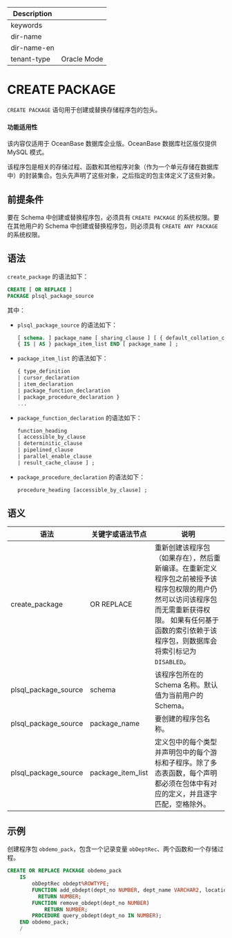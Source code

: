 | Description   |                 |
|---------------|-----------------|
| keywords      |                 |
| dir-name      |                 |
| dir-name-en   |                 |
| tenant-type   | Oracle Mode     |


# CREATE PACKAGE 

`CREATE PACKAGE` 语句用于创建或替换存储程序包的包头。

  <main id="notice" >
    <h4>功能适用性</h4>
    <p>该内容仅适用于 OceanBase 数据库企业版。OceanBase 数据库社区版仅提供 MySQL 模式。</p>
  </main>

该程序包是相关的存储过程、函数和其他程序对象（作为一个单元存储在数据库中）的封装集合。包头先声明了这些对象，之后指定的包主体定义了这些对象。

## 前提条件 

要在 Schema 中创建或替换程序包，必须具有 `CREATE PACKAGE` 的系统权限。要在其他用户的 Schema 中创建或替换程序包，则必须具有 `CREATE ANY PACKAGE` 的系统权限。

## 语法 

`create_package` 的语法如下：

```sql
CREATE [ OR REPLACE ]
PACKAGE plsql_package_source
```



其中：

* `plsql_package_source` 的语法如下：

  ```sql
  [ schema. ] package_name [ sharing_clause ] [ { default_collation_clause | invoker_rights_clause | accessible_by_clause }... ]  
  { IS | AS } package_item_list END [ package_name ] ;
  ```

  

* `package_item_list` 的语法如下：

  ```sql
  { type_definition 
  | cursor_declaration 
  | item_declaration 
  | package_function_declaration 
  | package_procedure_declaration } 
  ...
  ```

  

* `package_function_declaration` 的语法如下：

  ```sql
  function_heading 
  [ accessible_by_clause 
  | determinitic_clause 
  | pipelined_clause 
  | parallel_enable_clause 
  | result_cache_clause ] ;
  ```

  

* `package_procedure_declaration` 的语法如下：

  ```sql
  procedure_heading [accessible_by_clause] ;
  ```

  

  




## 语义 



|          语法          |     关键字或语法节点      |                                                                      说明                                                                       |
|----------------------|-------------------|-----------------------------------------------------------------------------------------------------------------------------------------------|
| create_package       | OR REPLACE        | 重新创建该程序包（如果存在），然后重新编译。在重新定义程序包之前被授予该程序包权限的用户仍然可以访问该程序包而无需重新获得权限。 如果有任何基于函数的索引依赖于该程序包，则数据库会将索引标记为 `DISABLED`。 |
| plsql_package_source | schema            | 该程序包所在的 Schema 名称。默认值为当前用户的 Schema。                      |
| plsql_package_source | package_name      | 要创建的程序包名称。                                                     |
| plsql_package_source | package_item_list | 定义包中的每个类型并声明包中的每个游标和子程序。除了多态表函数，每个声明都必须在包体中有对应的定义，并且逐字匹配，空格除外。                                              |



## 示例 

创建程序包 `obdemo_pack`，包含一个记录变量 `obDeptRec`、两个函数和一个存储过程。

```sql
CREATE OR REPLACE PACKAGE obdemo_pack
    IS
        obDeptRec obdept%ROWTYPE;
        FUNCTION add_obdept(dept_no NUMBER, dept_name VARCHAR2, location VARCHAR2)
          RETURN NUMBER;
        FUNCTION remove_obdept(dept_no NUMBER)
            RETURN NUMBER;
        PROCEDURE query_obdept(dept_no IN NUMBER);
    END obdemo_pack;
    /
```


